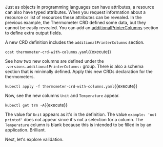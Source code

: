 Just as objects in programming languages can have attributes, a resource can also have typed attributes. When you request information about a resource or list of resources these attributes can be revealed. In the previous example, the Thermometer CRD defined some data, but they cannot be easily revealed. You can add an  [additionalPrinterColumns](https://kubernetes.io/docs/tasks/access-kubernetes-api/custom-resources/custom-resource-definitions/#additional-printer-columns) section to define extra output fields.

A new CRD definition includes the `additionalPrinterColumns` section.

`ccat thermometer-crd-with-columns.yaml`{{execute}}

See how two new columns are defined under the `.versions.additionalPrinterColumns:` group. There is also a schema section that is minimally defined. Apply this new CRDs declaration for the thermometers.

`kubectl apply -f thermometer-crd-with-columns.yaml`{{execute}}

Now, see the new columns `Unit` and `Temperature` appear.

`kubectl get trm -A`{{execute}}

The value for `Unit` appears as it's in the definition. The value `example: 'not printed'` does not appear since it's not a selection for a column. The `Temperature` column is blank because this is intended to be filled in by an application. Brilliant.

Next, let's explore validation.

